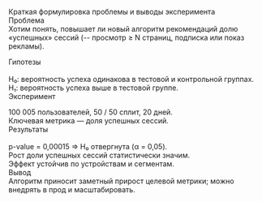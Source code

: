 Краткая формулировка проблемы и выводы эксперимента <br>
Проблема<br>
Хотим понять, повышает ли новый алгоритм рекомендаций долю «успешных» сессий (-- просмотр ≥ N страниц, подписка или показ рекламы).<br>

Гипотезы<br>
<br>
H₀: вероятность успеха одинакова в тестовой и контрольной группах.<br>
H₁: вероятность успеха выше в тестовой группе.<br>
Эксперимент<br>

100 005 пользователей, 50 / 50 сплит, 20 дней.<br>
Ключевая метрика — доля успешных сессий.<br>
Результаты<br>
<br>
p-value = 0,00015 ⇒ H₀ отвергнута (α = 0,05).<br>
Рост доли успешных сессий статистически значим.<br>
Эффект устойчив по устройствам и сегментам.<br>
Вывод<br>
Алгоритм приносит заметный прирост целевой метрики; можно внедрять в прод и масштабировать.
